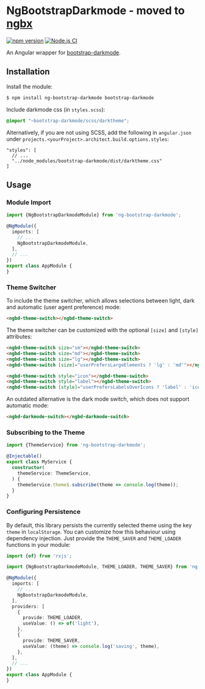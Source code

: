 # NgBootstrapDarkmode - moved to [ngbx](https://github.com/Clashsoft/meanstream/tree/master/libs/ngbx#readme)

[![npm version](https://badge.fury.io/js/ng-bootstrap-darkmode.svg)](https://badge.fury.io/js/ng-bootstrap-darkmode)
[![Node.js CI](https://github.com/Clashsoft/ng-bootstrap-darkmode/workflows/Node.js%20CI/badge.svg)](https://github.com/Clashsoft/ng-bootstrap-darkmode/actions?query=workflow%3A%22Node.js+CI%22)

An Angular wrapper for [bootstrap-darkmode](https://github.com/Clashsoft/bootstrap-darkmode).

## Installation

Install the module:

```sh
$ npm install ng-bootstrap-darkmode bootstrap-darkmode
```

Include darkmode css (in `styles.scss`):

```scss
@import "~bootstrap-darkmode/scss/darktheme";
```

Alternatively, if you are not using SCSS, add the following in `angular.json` under `projects.<yourProject>.architect.build.options.styles`:

```json5
"styles": [
  // ...
  "../node_modules/bootstrap-darkmode/dist/darktheme.css"
]
```

## Usage

### Module Import

```typescript
import {NgBootstrapDarkmodeModule} from 'ng-bootstrap-darkmode';

@NgModule({
  imports: [
    // ...
    NgBootstrapDarkmodeModule,
  ],
  // ...
})
export class AppModule {
}
```

### Theme Switcher

To include the theme switcher, which allows selections between light, dark and automatic (user agent preference) mode:

```html
<ngbd-theme-switch></ngbd-theme-switch>
```

The theme switcher can be customized with the optional `[size]` and `[style]` attributes:

```html
<ngbd-theme-switch size="sm"></ngbd-theme-switch>
<ngbd-theme-switch size="md"></ngbd-theme-switch>
<ngbd-theme-switch size="lg"></ngbd-theme-switch>
<ngbd-theme-switch [size]="userPrefersLargeElements ? 'lg' : 'md'"></ngbd-theme-switch>

<ngbd-theme-switch style="icon"></ngbd-theme-switch>
<ngbd-theme-switch style="label"></ngbd-theme-switch>
<ngbd-theme-switch [style]="userPrefersLabelsOverIcons ? 'label' : 'icon'"></ngbd-theme-switch>
```

An outdated alternative is the dark mode switch, which does not support automatic mode:

```html
<ngbd-darkmode-switch></ngbd-darkmode-switch>
```

### Subscribing to the Theme

```typescript
import {ThemeService} from 'ng-bootstrap-darkmode';

@Injectable()
export class MyService {
  constructor(
    themeService: ThemeService,
  ) {
    themeService.theme$.subscribe(theme => console.log(theme));
  }
}
```

### Configuring Persistence

By default, this library persists the currently selected theme using the key `theme` in `localStorage`.
You can customize how this behaviour using dependency injection.
Just provide the `THEME_SAVER` and `THEME_LOADER` functions in your module:

```typescript
import {of} from 'rxjs';

import {NgBootstrapDarkmodeModule, THEME_LOADER, THEME_SAVER} from 'ng-bootstrap-darkmode';

@NgModule({
  imports: [
    // ...
    NgBootstrapDarkmodeModule,
  ],
  providers: [
    {
      provide: THEME_LOADER,
      useValue: () => of('light'),
    },
    {
      provide: THEME_SAVER,
      useValue: (theme) => console.log('saving', theme),
    },
  ],
  // ...
})
export class AppModule {
}
```
